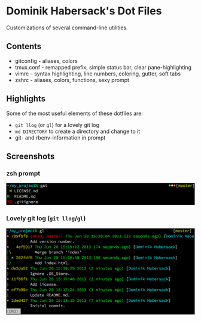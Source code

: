 # Dominik Habersack's Dot Files

Customizations of several command-line utilities.

## Contents

* gitconfig - aliases, colors
* tmux.conf - remapped prefix, simple status bar, clear pane-highlighting
* vimrc - syntax highlighting, line numbers, coloring, gutter, soft tabs
* zshrc - aliases, colors, functions, sexy prompt

## Highlights

Some of the most useful elements of these dotfiles are:

- `git llog` (or `gl`) for a lovely git log
- `md DIRECTORY` to create a directory and change to it
- git- and rbenv-information in prompt

## Screenshots

### zsh prompt

![zsp prompt](/assets/images/zsh-prompt.png)

### Lovely git log (`git llog`/`gl`)

![git llog](/assets/images/git-llog.png)
